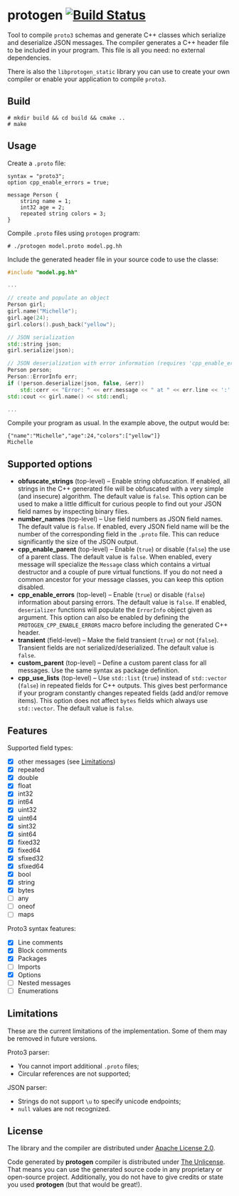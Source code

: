 # protogen [![Build Status](https://img.shields.io/endpoint.svg?url=https%3A%2F%2Factions-badge.atrox.dev%2Fbrunexgeek%2Fprotogen%2Fbadge%3Fref%3Dmaster&label=build&logo=none)](https://actions-badge.atrox.dev/brunexgeek/protogen/goto?ref=master)

Tool to compile ``proto3`` schemas and generate C++ classes which serialize and deserialize JSON messages. The compiler generates a C++ header file to be included in your program. This file is all you need: no external dependencies.

There is also the ``libprotogen_static`` library you can use to create your own compiler or enable your application to compile ``proto3``.

## Build

```
# mkdir build && cd build && cmake ..
# make
```

## Usage

Create a ``.proto`` file:

```
syntax = "proto3";
option cpp_enable_errors = true;

message Person {
    string name = 1;
    int32 age = 2;
    repeated string colors = 3;
}
```

Compile ``.proto`` files using ``protogen`` program:

```
# ./protogen model.proto model.pg.hh
```

Include the generated header file in your source code to use the classe:

```c++
#include "model.pg.hh"

...

// create and populate an object
Person girl;
girl.name("Michelle");
girl.age(24);
girl.colors().push_back("yellow");

// JSON serialization
std::string json;
girl.serialize(json);

// JSON deserialization with error information (requires 'cpp_enable_errors' option)
Person person;
Person::ErrorInfo err;
if (!person.deserialize(json, false, &err))
    std::cerr << "Error: " << err.message << " at " << err.line << ':' << err.column << std::endl;
std::cout << girl.name() << std::endl;

...
```

Compile your program as usual. In the example above, the output would be:

```
{"name":"Michelle","age":24,"colors":["yellow"]}
Michelle
```

## Supported options

* **obfuscate_strings** (top-level) &ndash; Enable string obfuscation. If enabled, all strings in the C++ generated file will be obfuscated with a very simple (and insecure) algorithm. The default value is `false`. This option can be used to make a little difficult for curious people to find out your JSON field names by inspecting binary files.
* **number_names** (top-level) &ndash; Use field numbers as JSON field names. The default value is `false`. If enabled, every JSON field name will be the number of the corresponding field in the `.proto` file. This can reduce significantly the size of the JSON output.
* **cpp_enable_parent** (top-level) &ndash; Enable (`true`) or disable (`false`) the use of a parent class. The default value is `false`. When enabled, every message will specialize the `Message` class which contains a virtual destructor and a couple of pure virtual functions. If you do not need a common ancestor for your message classes, you can keep this option disabled.
* **cpp_enable_errors** (top-level) &ndash; Enable (`true`) or disable (`false`) information about parsing errors. The default value is `false`. If enabled, `deserializer` functions will populate the `ErrorInfo` object given as argument. This option can also be enabled by defining the `PROTOGEN_CPP_ENABLE_ERRORS` macro before including the generated C++ header.
* **transient** (field-level) &ndash; Make the field transient (`true`) or not (`false`). Transient fields are not serialized/deserialized. The default value is `false`.
* **custom_parent** (top-level) &ndash; Define a custom parent class for all messages. Use the same syntax as package definition.
* **cpp_use_lists** (top-level) &ndash; Use `std::list` (`true`) instead of `std::vector` (`false`) in repeated fields for C++ outputs. This gives best performance if your program constantly changes repeated fields (add and/or remove items). This option does not affect `bytes` fields which always use `std::vector`. The default value is `false`.

## Features

Supported field types:
- [x] other messages (see [Limitations](#Limitations))
- [x] repeated
- [x] double
- [x] float
- [x] int32
- [x] int64
- [x] uint32
- [x] uint64
- [x] sint32
- [x] sint64
- [x] fixed32
- [x] fixed64
- [x] sfixed32
- [x] sfixed64
- [x] bool
- [x] string
- [x] bytes
- [ ] any
- [ ] oneof
- [ ] maps

Proto3 syntax features:
- [x] Line comments
- [x] Block comments
- [x] Packages
- [ ] Imports
- [x] Options
- [ ] Nested messages
- [ ] Enumerations

## Limitations

These are the current limitations of the implementation. Some of them may be removed in future versions.

Proto3 parser:
- You cannot import additional ``.proto`` files;
- Circular references are not supported;

JSON parser:
- Strings do not support ``\u`` to specify unicode endpoints;
- ``null`` values are not recognized.

## License

The library and the compiler are distributed under [Apache License 2.0](http://www.apache.org/licenses/LICENSE-2.0).

Code generated by **protogen** compiler is distributed under [The Unlicense](http://unlicense.org). That means you can use the generated source code in any proprietary or open-source project. Additionally, you do not have to give credits or state you used **protogen** (but that would be great!).